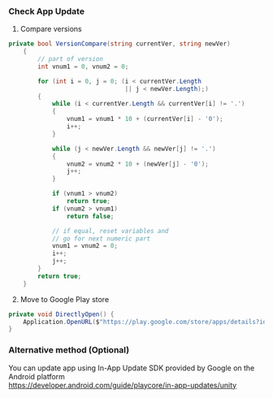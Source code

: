 ### Check App Update

1. Compare versions

```csharp
private bool VersionCompare(string currentVer, string newVer)
    {
        // part of version
        int vnum1 = 0, vnum2 = 0;

        for (int i = 0, j = 0; (i < currentVer.Length
                                || j < newVer.Length);)
        {
            while (i < currentVer.Length && currentVer[i] != '.')
            {
                vnum1 = vnum1 * 10 + (currentVer[i] - '0');
                i++;
            }

            while (j < newVer.Length && newVer[j] != '.')
            {
                vnum2 = vnum2 * 10 + (newVer[j] - '0');
                j++;
            }

            if (vnum1 > vnum2)
                return true;
            if (vnum2 > vnum1)
                return false;

            // if equal, reset variables and
            // go for next numeric part
            vnum1 = vnum2 = 0;
            i++;
            j++;
        }
        return true;
    }
```

2. Move to Google Play store

```csharp
private void DirectlyOpen() {
    Application.OpenURL($"https://play.google.com/store/apps/details?id={Application.identifier}");
}
```

### Alternative method (Optional)

You can update app using In-App Update SDK provided by Google on the Android platform
<br>
https://developer.android.com/guide/playcore/in-app-updates/unity
